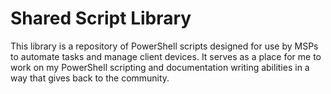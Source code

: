 # Shared Script Library

This library is a repository of PowerShell scripts designed for use by MSPs to automate tasks and manage client devices. It serves as a place for me to work on my PowerShell scripting and documentation writing abilities in a way that gives back to the community.
